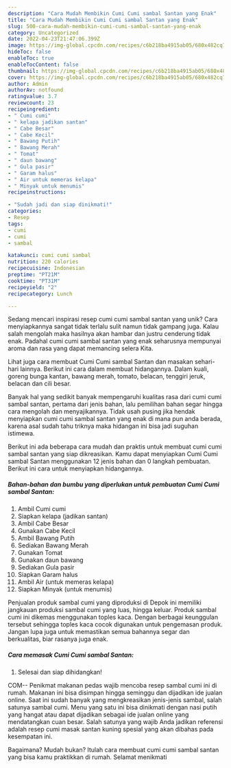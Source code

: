 ```yaml
---
description: "Cara Mudah Membikin Cumi Cumi sambal Santan yang Enak"
title: "Cara Mudah Membikin Cumi Cumi sambal Santan yang Enak"
slug: 500-cara-mudah-membikin-cumi-cumi-sambal-santan-yang-enak
category: Uncategorized
date: 2022-04-23T21:47:06.399Z
image: https://img-global.cpcdn.com/recipes/c6b218ba4915ab05/680x482cq70/cumi-cumi-sambal-santan-foto-resep-utama.jpg
hideToc: false
enableToc: true
enableTocContent: false
thumbnail: https://img-global.cpcdn.com/recipes/c6b218ba4915ab05/680x482cq70/cumi-cumi-sambal-santan-foto-resep-utama.jpg
cover: https://img-global.cpcdn.com/recipes/c6b218ba4915ab05/680x482cq70/cumi-cumi-sambal-santan-foto-resep-utama.jpg
author: Admin
authorAv: notfound
ratingvalue: 3.7
reviewcount: 23
recipeingredient:
- " Cumi cumi"
- " kelapa jadikan santan"
- " Cabe Besar"
- " Cabe Kecil"
- " Bawang Putih"
- " Bawang Merah"
- " Tomat"
- " daun bawang"
- " Gula pasir"
- " Garam halus"
- " Air untuk memeras kelapa"
- " Minyak untuk menumis"
recipeinstructions:

- "Sudah jadi dan siap dinikmati!"
categories:
- Resep
tags:
- cumi
- cumi
- sambal

katakunci: cumi cumi sambal 
nutrition: 220 calories
recipecuisine: Indonesian
preptime: "PT21M"
cooktime: "PT31M"
recipeyield: "2"
recipecategory: Lunch

---
```





Sedang mencari inspirasi resep cumi cumi sambal santan yang unik? Cara menyiapkannya sangat tidak terlalu sulit namun tidak gampang juga. Kalau salah mengolah maka hasilnya akan hambar dan justru cenderung tidak enak. Padahal cumi cumi sambal santan yang enak seharusnya mempunyai aroma dan rasa yang dapat memancing selera Kita.





Lihat juga cara membuat Cumi Cumi sambal Santan dan masakan sehari-hari lainnya. Berikut ini cara dalam membuat hidangannya. Dalam kuali, goreng bunga kantan, bawang merah, tomato, belacan, tenggiri jeruk, belacan dan cili besar.

Banyak hal yang sedikit banyak mempengaruhi kualitas rasa dari cumi cumi sambal santan, pertama dari jenis bahan, lalu pemilihan bahan segar hingga cara mengolah dan menyajikannya. Tidak usah pusing jika hendak menyiapkan cumi cumi sambal santan yang enak di mana pun anda berada, karena asal sudah tahu triknya maka hidangan ini bisa jadi suguhan istimewa.






Berikut ini ada beberapa cara mudah dan praktis untuk membuat cumi cumi sambal santan yang siap dikreasikan. Kamu dapat menyiapkan Cumi Cumi sambal Santan menggunakan 12 jenis bahan dan 0 langkah pembuatan. Berikut ini cara untuk menyiapkan hidangannya.

<!--inarticleads1-->

##### Bahan-bahan dan bumbu yang diperlukan untuk pembuatan Cumi Cumi sambal Santan:

1. Ambil  Cumi cumi
1. Siapkan  kelapa (jadikan santan)
1. Ambil  Cabe Besar
1. Gunakan  Cabe Kecil
1. Ambil  Bawang Putih
1. Sediakan  Bawang Merah
1. Gunakan  Tomat
1. Gunakan  daun bawang
1. Sediakan  Gula pasir
1. Siapkan  Garam halus
1. Ambil  Air (untuk memeras kelapa)
1. Siapkan  Minyak (untuk menumis)


Penjualan produk sambal cumi yang diproduksi di Depok ini memiliki jangkauan produksi sambal cumi yang luas, hingga keluar. Produk sambal cumi ini dikemas menggunakan toples kaca. Dengan berbagai keunggulan tersebut sehingga toples kaca cocok digunakan untuk pengemasan produk. Jangan lupa juga untuk memastikan semua bahannya segar dan berkualitas, biar rasanya juga enak. 

<!--inarticleads2-->

##### Cara memasak Cumi Cumi sambal Santan:


1. Selesai dan siap dihidangkan!

COM-- Penikmat makanan pedas wajib mencoba resep sambal cumi ini di rumah. Makanan ini bisa disimpan hingga seminggu dan dijadikan ide jualan online. Saat ini sudah banyak yang mengkreasikan jenis-jenis sambal, salah satunya sambal cumi. Menu yang satu ini bisa dinikmati dengan nasi putih yang hangat atau dapat dijadikan sebagai ide jualan online yang mendatangkan cuan besar. Salah satunya yang wajib Anda jadikan referensi adalah resep cumi masak santan kuning spesial yang akan dibahas pada kesempatan ini. 

Bagaimana? Mudah bukan? Itulah cara membuat cumi cumi sambal santan yang bisa kamu praktikkan di rumah. Selamat menikmati
